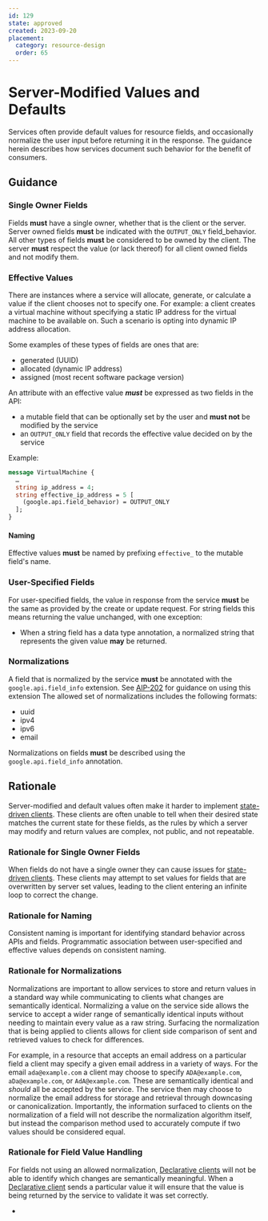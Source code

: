 ```yaml
---
id: 129
state: approved
created: 2023-09-20
placement:
  category: resource-design
  order: 65
---
```


# Server-Modified Values and Defaults

Services often provide default values for resource fields, and occasionally
normalize the user input before returning it in the response. The guidance
herein describes how services document such behavior for the benefit of
consumers.

## Guidance

### Single Owner Fields

Fields **must** have a single owner, whether that is the client or the server.
Server owned fields **must** be indicated with the `OUTPUT_ONLY` field_behavior.
All other types of fields **must** be considered to be owned by the client. The
server **must** respect the value (or lack thereof) for all client owned fields
and not modify them.

### Effective Values

There are instances where a service will allocate, generate, or calculate a
value if the client chooses not to specify one. For example: a client creates a
virtual machine without specifying a static IP address for the virtual machine
to be available on. Such a scenario is opting into dynamic IP address
allocation.

Some examples of these types of fields are ones that are:

* generated (UUID)
* allocated (dynamic IP address)
* assigned (most recent software package version)

An attribute with an effective value ***must*** be expressed as two fields in
the API:
* a mutable field that can be optionally set by the user and **must not** be
modified by the service
* an `OUTPUT_ONLY` field that records the effective value decided on by the
service

Example:
```proto
message VirtualMachine {
  …
  string ip_address = 4;
  string effective_ip_address = 5 [
    (google.api.field_behavior) = OUTPUT_ONLY
  ];
}
```

#### Naming

Effective values **must** be named by prefixing `effective_` to the mutable
field's name.

### User-Specified Fields

For user-specified fields, the value in response from the service **must** be
the same as provided by the create or update request. For string fields this
means returning the value unchanged, with one exception: 

* When a string field has a data type annotation, a normalized string that
  represents the given value **may** be returned.

### Normalizations

A field that is normalized by the service **must** be annotated with the
`google.api.field_info` extension. See [AIP-202](aip-202) for guidance on using
this extension The allowed set of normalizations includes the following formats:

* uuid
* ipv4
* ipv6
* email

Normalizations on fields **must** be described using the `google.api.field_info`
annotation.

## Rationale

Server-modified and default values often make it harder to implement
[state-driven clients](state-driven-clients). These clients are often unable to
tell when their desired state matches the current state for these fields, as the
rules by which a server may modify and return values are complex, not public,
and not repeatable.

### Rationale for Single Owner Fields

When fields do not have a single owner they can cause issues for
[state-driven clients](state-driven-clients). These clients may attempt to set
values for fields that are overwritten by server set values, leading to the
client entering an infinite loop to correct the change.

### Rationale for Naming

Consistent naming is important for identifying standard behavior across APIs
and fields. Programmatic association between user-specified and effective values
depends on consistent naming.

### Rationale for Normalizations

Normalizations are important to allow services to store and return values in a
standard way while communicating to clients what changes are semantically
identical. Normalizing a value on the service side allows the service to accept
a wider range of semantically identical inputs without needing to maintain every
value as a raw string. Surfacing the normalization that is being applied to
clients allows for client side comparison of sent and retrieved values to check
for differences.

For example, in a resource that accepts an email address on a particular field
a client may specify a given email address in a variety of ways. For the email
`ada@example.com` a client may choose to specify `ADA@example.com`,
`aDa@example.com`, or `AdA@example.com`. These are semantically identical and
*should* all be accepted by the service. The service then may choose to
normalize the email address for storage and retrieval through downcasing or
canonicalization. Importantly, the information surfaced to clients on the
normalization of a field will not describe the normalization algorithm itself,
but instead the comparison method used to accurately compute if two values
should be considered equal.

### Rationale for Field Value Handling

For fields not using an allowed normalization,
[Declarative clients][] will not be able to identify which changes are
semantically meaningful. When a [Declarative client][Declarative clients]
sends a particular value it will ensure that the value is being returned by the
service to validate it was set correctly.

[Declarative clients]: ./0009#declarative-clients
[aip-202]: ./202.md

- 

<!-- prettier-ignore-start -->
[aip-180]: ./0180.md
[state-driven-clients]: ./009.md#state-driven-clients
<!-- prettier-ignore-end -->